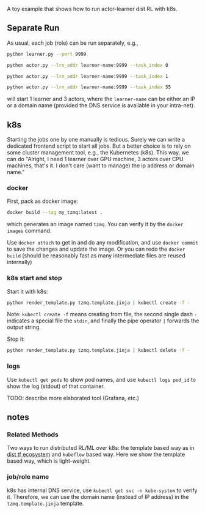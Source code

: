 A toy example that shows how to run actor-learner dist RL with k8s.

## Separate Run
As usual, each job (role) can be run separately, e.g.,
```bash
python learner.py --port 9999

python actor.py --lrn_addr learner-name:9999 --task_index 0

python actor.py --lrn_addr learner-name:9999 --task_index 1

python actor.py --lrn_addr learner-name:9999 --task_index 55
```
will start 1 learner and 3 actors,
where the `learner-name` can be either an IP or a domain name (provided the DNS service is available in your intra-net).

## k8s
Starting the jobs one by one manually is tedious. 
Surely we can write a dedicated frontend script to start all jobs.
But a better choice is to rely on some cluster management tool, e.g., 
the Kubernetes (k8s).
This way, we can do 
"Alright, I need 1 learner over GPU machine, 
3 actors over CPU machines, that's it. 
I don't care (want to manage) the ip address or domain name."

### docker
First, pack as docker image:
```bash
docker build --tag my_tzmq:latest .
```
which generates an image named `tzmq`. 
You can verify it by the `docker images` command.

Use `docker attach` to get in and do any modification,
and use `docker commit` to save the changes and update the image.
Or you can redo the `docker build` (should be reasonably fast as many intermediate files are reused internally)

### k8s start and stop
Start it with k8s:
```bash
python render_template.py tzmq.template.jinja | kubectl create -f -
```
Note: `kubectl create -f` means creating from file,
the second single dash `-` indicates a special file the `stdin`,
and finally the pipe operator `|` forwards the output string.

Stop it:
```bash
python render_template.py tzmq.template.jinja | kubectl delete -f -
```

### logs
Use `kubectl get pods` to show pod names,
and use `kubectl logs pod_id` to show the log (stdout) of that container.

TODO: describe more elaborated tool (Grafana, etc.)

## notes
### Related Methods
Two ways to run distributed RL/ML over k8s: 
the template based way as in [dist tf ecosystem]( https://github.com/tensorflow/ecosystem) and `kubeflow` based way. 
Here we show the template based way, which is light-weight.

### job/role name
k8s has internal DNS service, use `kubectl get svc -n kube-system` to verify it.
Therefore, we can use the domain name (instead of IP address) in the `tzmq.template.jinja` template.
